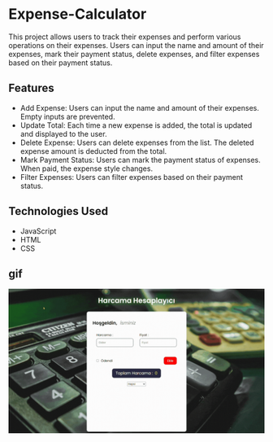 # Expense-Calculator

This project allows users to track their expenses and perform various operations on their expenses. Users can input the name and amount of their expenses, mark their payment status, delete expenses, and filter expenses based on their payment status.

## Features

- Add Expense: Users can input the name and amount of their expenses. Empty inputs are prevented.
- Update Total: Each time a new expense is added, the total is updated and displayed to the user.
- Delete Expense: Users can delete expenses from the list. The deleted expense amount is deducted from the total.
- Mark Payment Status: Users can mark the payment status of expenses. When paid, the expense style changes.
- Filter Expenses: Users can filter expenses based on their payment status.

## Technologies Used
- JavaScript
- HTML
- CSS

## gif
<img src="calc.gif" />